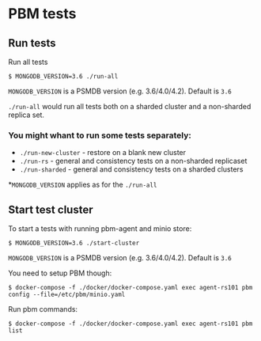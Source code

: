 # PBM tests

## Run tests
Run all tests
```
$ MONGODB_VERSION=3.6 ./run-all
```
`MONGODB_VERSION` is a PSMDB version (e.g. 3.6/4.0/4.2). Default is `3.6`

`./run-all` would run all tests both on a sharded cluster and a non-sharded replica set.

### You might whant to run some tests separately:

* `./run-new-cluster` - restore on a blank new cluster
* `./run-rs` - general and consistency tests on a non-sharded replicaset
* `./run-sharded` - general and consistency tests on a sharded clusters

*`MONGODB_VERSION` applies as for the `./run-all`

## Start test cluster
To start a tests with running pbm-agent and minio store:
```
$ MONGODB_VERSION=3.6 ./start-cluster
```
`MONGODB_VERSION` is a PSMDB version (e.g. 3.6/4.0/4.2). Default is `3.6`

You need to setup PBM though:
```
$ docker-compose -f ./docker/docker-compose.yaml exec agent-rs101 pbm config --file=/etc/pbm/minio.yaml
```
Run pbm commands:
```
$ docker-compose -f ./docker/docker-compose.yaml exec agent-rs101 pbm list
```
